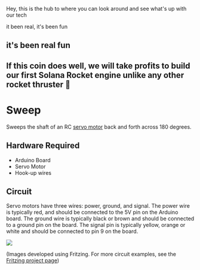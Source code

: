 Hey, 
this is the hub to where you can look around and see what's up with our tech

it been real, it's been fun
## it's been real fun

## If this coin does well, we will take profits to build our first Solana Rocket engine unlike any other rocket thruster 🚀


# Sweep

Sweeps the shaft of an RC [servo motor](http://en.wikipedia.org/wiki/Servo_motor#RC_servos) back and forth across 180 degrees.

## Hardware Required

* Arduino Board
* Servo Motor
* Hook-up wires

## Circuit

Servo motors have three wires: power, ground, and signal. The power wire is typically red, and should be connected to the 5V pin on the Arduino board. The ground wire is typically black or brown and should be connected to a ground pin on the board. The signal pin is typically yellow, orange or white and should be connected to pin 9 on the board.

![](images/sweep_bb.png)

(Images developed using Fritzing. For more circuit examples, see the [Fritzing project page](http://fritzing.org/projects/))

